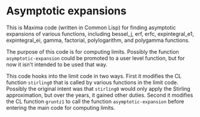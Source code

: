 # Asymptotic expansions

This is Maxima code (written in Common Lisp) for finding asymptotic expansions of various functions, including bessel_j, erf, erfc, expintegral_e1, expintegral_ei, gamma, factorial, polylogarithm, and  polygamma functions. 

The purpose of this code is for computing limits. Possibly the function `asymptotic-expansion` could be promoted to a user level function, but for now it isn't intended to be used that way.

This code hooks into the limit code in two ways.  First it modifies the CL function `stirling0`  that is called by various functions in the limit code. Possibly the original  intent was that `stirling0` would only apply the Stirling approximation, but over the years, it gained other duties. Second it modifies the CL function `gruntz1` to call the function  `asymptotic-expansion` before entering the main code for computing limits.

